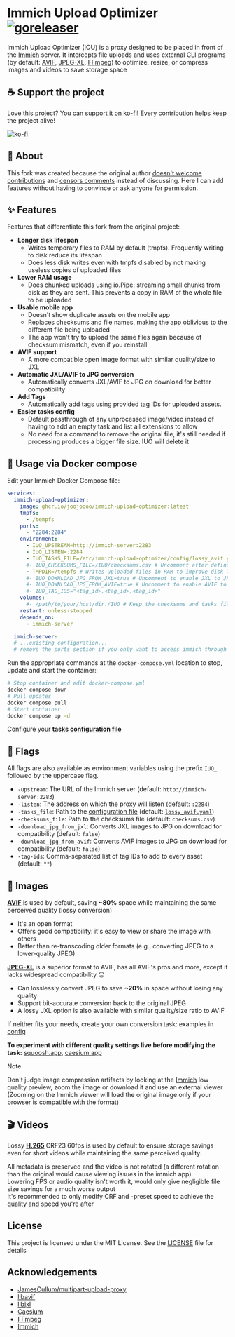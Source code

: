 # Immich Upload Optimizer [![goreleaser](https://github.com/joojoooo/immich-upload-optimizer/actions/workflows/release.yaml/badge.svg)](https://github.com/joojoooo/immich-upload-optimizer/actions/workflows/release.yaml)
Immich Upload Optimizer (IOU) is a proxy designed to be placed in front of the [Immich](https://immich.app/) server. It intercepts file uploads and uses external CLI programs (by default: [AVIF](https://aomediacodec.github.io/av1-avif/), [JPEG-XL](https://jpegxl.info/), [FFmpeg](https://www.ffmpeg.org/)) to optimize, resize, or compress images and videos to save storage space

## ☕  Support the project
Love this project? You can [support it on ko-fi](https://ko-fi.com/svilex)! Every contribution helps keep the project alive!

[![ko-fi](https://www.ko-fi.com/img/githubbutton_sm.svg)](https://ko-fi.com/svilex)

## 🎯 About
This fork was created because the original author [doesn't welcome contributions](https://github.com/miguelangel-nubla/immich-upload-optimizer/pull/21) and [censors comments](https://github.com/miguelangel-nubla/immich-upload-optimizer/issues/15) instead of discussing. Here I can add features without having to convince or ask anyone for permission.

## ✨ Features
Features that differentiate this fork from the original project:

- **Longer disk lifespan**
  - Writes temporary files to RAM by default (tmpfs). Frequently writing to disk reduce its lifespan
  - Does less disk writes even with tmpfs disabled by not making useless copies of uploaded files
- **Lower RAM usage**
  - Does chunked uploads using io.Pipe: streaming small chunks from disk as they are sent. This prevents a copy in RAM of the whole file to be uploaded
- **Usable mobile app**
  - Doesn't show duplicate assets on the mobile app
  - Replaces checksums and file names, making the app oblivious to the different file being uploaded
  - The app won't try to upload the same files again because of checksum mismatch, even if you reinstall
- **AVIF support**
  - A more compatible open image format with similar quality/size to JXL
- **Automatic JXL/AVIF to JPG conversion**
  - Automatically converts JXL/AVIF to JPG on download for better compatibility
- **Add Tags**
  - Automatically add tags using provided tag IDs for uploaded assets.
- **Easier tasks config**
  - Default passthrough of any unprocessed image/video instead of having to add an empty task and list all extensions to allow
  - No need for a command to remove the original file, it's still needed if processing produces a bigger file size. IUO will delete it

## 🐋 Usage via Docker compose
Edit your Immich Docker Compose file:

```yaml
services:
  immich-upload-optimizer:
    image: ghcr.io/joojoooo/immich-upload-optimizer:latest
    tmpfs:
      - /tempfs
    ports:
      - "2284:2284"
    environment:
      - IUO_UPSTREAM=http://immich-server:2283
      - IUO_LISTEN=:2284
      - IUO_TASKS_FILE=/etc/immich-upload-optimizer/config/lossy_avif.yaml
      #- IUO_CHECKSUMS_FILE=/IUO/checksums.csv # Uncomment after defining a volume
      - TMPDIR=/tempfs # Writes uploaded files in RAM to improve disk lifespan (Remove if running low on RAM)
      #- IUO_DOWNLOAD_JPG_FROM_JXL=true # Uncomment to enable JXL to JPG conversion
      #- IUO_DOWNLOAD_JPG_FROM_AVIF=true # Uncomment to enable AVIF to JPG conversion
      #- IUO_TAG_IDS="<tag_id>,<tag_id>,<tag_id>"
    volumes:
      #- /path/to/your/host/dir:/IUO # Keep the checksums and tasks files between updates by defining a volume
    restart: unless-stopped
    depends_on:
      - immich-server

  immich-server:
  # ...existing configuration...
  # remove the ports section if you only want to access immich through the proxy.
```
Run the appropriate commands at the `docker-compose.yml` location to stop, update and start the container:
```sh
# Stop container and edit docker-compose.yml
docker compose down
# Pull updates
docker compose pull
# Start container
docker compose up -d
```
Configure your **[tasks configuration file](TASKS.md)**

## 🚩 Flags
All flags are also available as environment variables using the prefix `IUO_` followed by the uppercase flag.
- `-upstream`: The URL of the Immich server (default: `http://immich-server:2283`)
- `-listen`: The address on which the proxy will listen (default: `:2284`)
- `-tasks_file`: Path to the [configuration file](TASKS.md) (default: [`lossy_avif.yaml`](config/lossy_avif.yaml))
- `-checksums_file`: Path to the checksums file (default: `checksums.csv`)
- `-download_jpg_from_jxl`: Converts JXL images to JPG on download for compatibility (default: `false`)
- `-download_jpg_from_avif`: Converts AVIF images to JPG on download for compatibility (default: `false`)
- `-tag-ids`: Comma-separated list of tag IDs to add to every asset (default: `""`)

## 📸 Images
**[AVIF](https://aomediacodec.github.io/av1-avif/)** is used by default, saving **~80%** space while maintaining the same perceived quality (lossy conversion)
- It's an open format
- Offers good compatibility: it's easy to view or share the image with others
- Better than re-transcoding older formats (e.g., converting JPEG to a lower-quality JPEG)

**[JPEG-XL](https://jpegxl.info/)** is a superior format to AVIF, has all AVIF's pros and more, except it lacks widespread compatibility 😔
- Can losslessly convert JPEG to save **~20%** in space without losing any quality
- Support bit-accurate conversion back to the original JPEG
- A lossy JXL option is also available with similar quality/size ratio to AVIF

If neither fits your needs, create your own conversion task: examples in [config](config)

**To experiment with different quality settings live before modifying the task:** [squoosh.app](https://squoosh.app/), [caesium.app](https://caesium.app/)

> [!NOTE]
> Don't judge image compression artifacts by looking at the [Immich](https://github.com/immich-app/immich) low quality preview, zoom the image or download it and use an external viewer (Zooming on the Immich viewer will load the original image only if your browser is compatible with the format)

## 🎬 Videos
Lossy **[H.265](wikipedia.org/wiki/High_Efficiency_Video_Coding)** CRF23 60fps is used by default to ensure storage savings even for short videos while maintaining the same perceived quality.

All metadata is preserved and the video is not rotated (a different rotation than the original would cause viewing issues in the immich app)<br>
Lowering FPS or audio quality isn't worth it, would only give negligible file size savings for a much worse output<br>
It's recommended to only modify CRF and -preset speed to achieve the quality and speed you're after

## License
This project is licensed under the MIT License. See the [LICENSE](LICENSE) file for details

## Acknowledgements
- [JamesCullum/multipart-upload-proxy](https://github.com/JamesCullum/multipart-upload-proxy)
- [libavif](https://github.com/AOMediaCodec/libavif)
- [libjxl](https://github.com/libjxl/libjxl)
- [Caesium](https://github.com/Lymphatus/caesium)
- [FFmpeg](https://www.ffmpeg.org/)
- [Immich](https://github.com/immich-app/immich)
